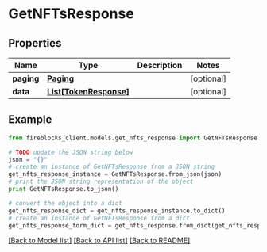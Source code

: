 # GetNFTsResponse


## Properties

Name | Type | Description | Notes
------------ | ------------- | ------------- | -------------
**paging** | [**Paging**](Paging.md) |  | [optional] 
**data** | [**List[TokenResponse]**](TokenResponse.md) |  | [optional] 

## Example

```python
from fireblocks_client.models.get_nfts_response import GetNFTsResponse

# TODO update the JSON string below
json = "{}"
# create an instance of GetNFTsResponse from a JSON string
get_nfts_response_instance = GetNFTsResponse.from_json(json)
# print the JSON string representation of the object
print GetNFTsResponse.to_json()

# convert the object into a dict
get_nfts_response_dict = get_nfts_response_instance.to_dict()
# create an instance of GetNFTsResponse from a dict
get_nfts_response_form_dict = get_nfts_response.from_dict(get_nfts_response_dict)
```
[[Back to Model list]](../README.md#documentation-for-models) [[Back to API list]](../README.md#documentation-for-api-endpoints) [[Back to README]](../README.md)


